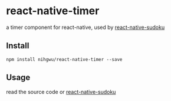 # react-native-timer

a timer component for react-native, used by [react-native-sudoku](https://github.com/nihgwu/react-native-sudoku)

## Install

```shell
npm install nihgwu/react-native-timer --save
```

## Usage

read the source code or [react-native-sudoku](https://github.com/nihgwu/react-native-sudoku)
